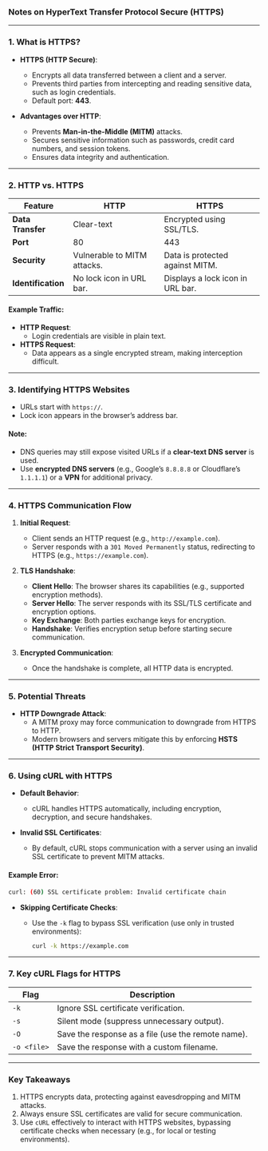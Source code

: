### Notes on HyperText Transfer Protocol Secure (HTTPS)

---

### **1. What is HTTPS?**

- **HTTPS (HTTP Secure)**:
    
    - Encrypts all data transferred between a client and a server.
    - Prevents third parties from intercepting and reading sensitive data, such as login credentials.
    - Default port: **443**.
- **Advantages over HTTP**:
    
    - Prevents **Man-in-the-Middle (MITM)** attacks.
    - Secures sensitive information such as passwords, credit card numbers, and session tokens.
    - Ensures data integrity and authentication.

---

### **2. HTTP vs. HTTPS**

|**Feature**|**HTTP**|**HTTPS**|
|---|---|---|
|**Data Transfer**|Clear-text|Encrypted using SSL/TLS.|
|**Port**|80|443|
|**Security**|Vulnerable to MITM attacks.|Data is protected against MITM.|
|**Identification**|No lock icon in URL bar.|Displays a lock icon in URL bar.|

#### **Example Traffic**:

- **HTTP Request**:
    - Login credentials are visible in plain text.
- **HTTPS Request**:
    - Data appears as a single encrypted stream, making interception difficult.

---

### **3. Identifying HTTPS Websites**

- URLs start with `https://`.
- Lock icon appears in the browser’s address bar.

#### **Note**:

- DNS queries may still expose visited URLs if a **clear-text DNS server** is used.
- Use **encrypted DNS servers** (e.g., Google’s `8.8.8.8` or Cloudflare’s `1.1.1.1`) or a **VPN** for additional privacy.

---

### **4. HTTPS Communication Flow**

1. **Initial Request**:
    
    - Client sends an HTTP request (e.g., `http://example.com`).
    - Server responds with a `301 Moved Permanently` status, redirecting to HTTPS (e.g., `https://example.com`).
2. **TLS Handshake**:
    
    - **Client Hello**: The browser shares its capabilities (e.g., supported encryption methods).
    - **Server Hello**: The server responds with its SSL/TLS certificate and encryption options.
    - **Key Exchange**: Both parties exchange keys for encryption.
    - **Handshake**: Verifies encryption setup before starting secure communication.
3. **Encrypted Communication**:
    
    - Once the handshake is complete, all HTTP data is encrypted.

---

### **5. Potential Threats**

- **HTTP Downgrade Attack**:
    - A MITM proxy may force communication to downgrade from HTTPS to HTTP.
    - Modern browsers and servers mitigate this by enforcing **HSTS (HTTP Strict Transport Security)**.

---

### **6. Using cURL with HTTPS**

- **Default Behavior**:
    
    - cURL handles HTTPS automatically, including encryption, decryption, and secure handshakes.
- **Invalid SSL Certificates**:
    
    - By default, cURL stops communication with a server using an invalid SSL certificate to prevent MITM attacks.

#### **Example Error**:

```bash
curl: (60) SSL certificate problem: Invalid certificate chain
```

- **Skipping Certificate Checks**:
    - Use the `-k` flag to bypass SSL verification (use only in trusted environments):
        
        ```bash
        curl -k https://example.com
        ```
        

---

### **7. Key cURL Flags for HTTPS**

|**Flag**|**Description**|
|---|---|
|`-k`|Ignore SSL certificate verification.|
|`-s`|Silent mode (suppress unnecessary output).|
|`-O`|Save the response as a file (use the remote name).|
|`-o <file>`|Save the response with a custom filename.|

---

### **Key Takeaways**

1. HTTPS encrypts data, protecting against eavesdropping and MITM attacks.
2. Always ensure SSL certificates are valid for secure communication.
3. Use `cURL` effectively to interact with HTTPS websites, bypassing certificate checks when necessary (e.g., for local or testing environments).